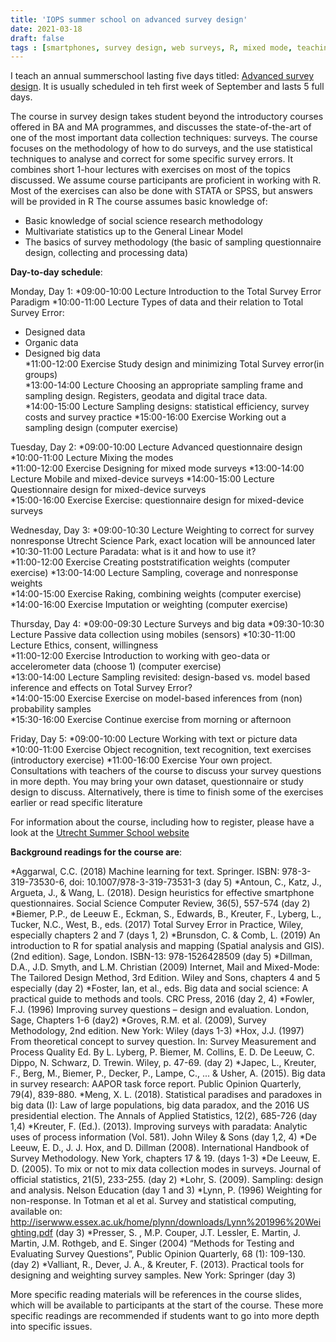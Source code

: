 ```yaml
---
title: 'IOPS summer school on advanced survey design'
date: 2021-03-18
draft: false
tags : [smartphones, survey design, web surveys, R, mixed mode, teaching]
---
```


I teach an annual summerschool lasting five days titled: [Advanced survey design](https://www.uu.nl/professionals/programmas/advanced-survey-design). It is usually scheduled in teh first week of September and lasts 5 full days.

The course in survey design takes student beyond the introductory courses offered in BA and MA programmes, and discusses the state-of-the-art of one of the most important data collection techniques: surveys. The course focuses on the methodology of how to do surveys, and the use statistical techniques to analyse and correct for some specific survey errors. It combines short 1-hour lectures with exercises on most of the topics discussed. We assume course participants are proficient in working with R. Most of the exercises can also be done with STATA or SPSS, but answers will be provided in R
The course assumes basic knowledge of:
- Basic knowledge of social science research methodology
- Multivariate statistics up to the General Linear Model
- The basics of survey methodology (the basic of sampling questionnaire design, collecting and processing data)

**Day-to-day schedule**:

Monday, Day 1:
*09:00-10:00	Lecture	Introduction to the Total Survey Error Paradigm	
*10:00-11:00	Lecture	Types of data and their relation to Total Survey Error:
-	Designed data
-	Organic data
-	Designed big data	
*11:00-12:00	Exercise 	Study design and minimizing Total Survey error(in groups)	
*13:00-14:00	Lecture 	Choosing an appropriate sampling frame and sampling design. Registers, geodata and digital trace data.	
*14:00-15:00	Lecture 	Sampling designs: statistical efficiency, survey costs and survey practice
*15:00-16:00	Exercise 	Working out a sampling design (computer exercise)	

Tuesday, Day 2:	
*09:00-10:00	Lecture	  Advanced questionnaire design	
*10:00-11:00	Lecture	  Mixing the modes	
*11:00-12:00	Exercise 	Designing for mixed mode surveys
*13:00-14:00	Lecture 	Mobile and mixed-device surveys
*14:00-15:00	Lecture 	Questionnaire design for mixed-device surveys	
*15:00-16:00	Exercise 	Exercise: questionnaire design for mixed-device surveys	

Wednesday, Day 3:
*09:00-10:30	Lecture	  Weighting to correct for survey nonresponse	Utrecht Science Park, exact location will be announced later
*10:30-11:00	Lecture	  Paradata: what is it and how to use it?	
*11:00-12:00	Exercise	Creating poststratification weights (computer exercise)	
*13:00-14:00	Lecture 	Sampling, coverage and nonresponse weights	
*14:00-15:00	Exercise	Raking, combining weights (computer exercise)	
*14:00-16:00	Exercise 	Imputation or weighting (computer exercise)	

Thursday, Day 4:
*09:00-09:30	Lecture	Surveys and big data
*09:30-10:30	Lecture	Passive data collection using mobiles (sensors)	
*10:30-11:00	Lecture	Ethics, consent, willingness	
*11:00-12:00	Exercise	Introduction to working with geo-data or accelerometer data (choose 1) (computer exercise)	
*13:00-14:00	Lecture	Sampling revisited: 
design-based vs. model based inference and effects on Total Survey Error? 	
*14:00-15:00	Exercise	Exercise on model-based inferences from (non) probability samples	
*15:30-16:00	Exercise	Continue exercise from morning or afternoon	

Friday, Day 5:
*09:00-10:00	Lecture	Working with text or picture data
*10:00-11:00	Exercise	Object recognition, text recognition, text exercises (introductory exercise)
*11:00-16:00	Exercise	Your own project. 
Consultations with teachers of the course to discuss your survey questions in more depth. 
You may bring your own dataset, questionnaire or study design to discuss. 
Alternatively, there is time to finish some of the exercises earlier or read specific literature	

For information about the course, including how to register, please have a look at the [Utrecht Summer School website](https://utrechtsummerschool.nl/courses/social-sciences/advanced-survey-design)

**Background readings for the course are**:

*Aggarwal, C.C. (2018) Machine learning for text. Springer. ISBN: 978-3-319-73530-6, doi: 10.1007/978-3-319-73531-3 (day 5)
*Antoun, C., Katz, J., Argueta, J., & Wang, L. (2018). Design heuristics for effective smartphone questionnaires. Social Science Computer Review, 36(5), 557-574 (day 2)
*Biemer, P.P., de Leeuw E., Eckman, S., Edwards, B., Kreuter, F., Lyberg, L., Tucker, N.C., West, B., eds. (2017) Total Survey Error in Practice, Wiley, especially chapters 2 and 7 (days 1, 2)
*Brunsdon, C. & Comb, L. (2019) An introduction to R for spatial analysis and mapping (Spatial analysis and GIS). (2nd edition). Sage, London. ISBN-13: 978-1526428509 (day 5)
*Dillman, D.A., J.D. Smyth, and L.M. Christian (2009) Internet, Mail and Mixed-Mode: The Tailored Design Method, 3rd Edition. Wiley and Sons, chapters 4 and 5 especially (day 2)
*Foster, Ian, et al., eds. Big data and social science: A practical guide to methods and tools. CRC Press, 2016 (day 2, 4)
*Fowler, F.J. (1996) Improving survey questions – design and evaluation. London, Sage, Chapters 1-6 (day2)
*Groves, R.M. et al. (2009), Survey Methodology, 2nd edition. New York: Wiley (days 1-3)
*Hox, J.J. (1997) From theoretical concept to survey question. In: Survey Measurement and Process Quality Ed. By L. Lyberg, P. Biemer, M. Collins, E. D. De Leeuw, C. Dippo, N. Schwarz, D. Trewin. Wiley, p. 47-69. (day 2)
*Japec, L., Kreuter, F., Berg, M., Biemer, P., Decker, P., Lampe, C., ... & Usher, A. (2015). Big data in survey research: AAPOR task force report. Public Opinion Quarterly, 79(4), 839-880.
*Meng, X. L. (2018). Statistical paradises and paradoxes in big data (I): Law of large populations, big data paradox, and the 2016 US presidential election. The Annals of Applied Statistics, 12(2), 685-726 (day 1,4)
*Kreuter, F. (Ed.). (2013). Improving surveys with paradata: Analytic uses of process information (Vol. 581). John Wiley & Sons (day 1,2, 4)
*De Leeuw, E. D., J. J. Hox, and D. Dillman (2008). International Handbook of Survey Methodology. New York, chapters 17 & 19. (days 1-3)
*De Leeuw, E. D. (2005). To mix or not to mix data collection modes in surveys. Journal of official statistics, 21(5), 233-255. (day 2)
*Lohr, S. (2009). Sampling: design and analysis. Nelson Education (day 1 and 3)
*Lynn, P. (1996) Weighting for non-response. In Totman et al et al. Survey and statistical computing, available on: http://iserwww.essex.ac.uk/home/plynn/downloads/Lynn%201996%20Weighting.pdf (day 3)
*Presser, S. , M.P. Couper, J.T. Lessler, E. Martin, J. Martin, J.M. Rothgeb, and E. Singer (2004) “Methods for Testing and Evaluating Survey Questions”, Public Opinion Quarterly, 68 (1): 109-130. (day 2)
*Valliant, R., Dever, J. A., & Kreuter, F. (2013). Practical tools for designing and weighting survey samples. New York: Springer (day 3)

More specific reading materials will be references in the course slides, which will be available to participants at the start of the course. These more specific readings are recommended if students want to go into more depth into specific issues.